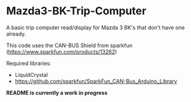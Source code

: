 # Mazda3-BK-Trip-Computer
A basic trip computer read/display for Mazda 3 BK's that don't have one already.

This code uses the CAN-BUS Shield from sparkfun (https://www.sparkfun.com/products/13262)

Required libraries:
- LiquidCrystal 
- https://github.com/sparkfun/SparkFun_CAN-Bus_Arduino_Library

**README is currently a work in progress**
